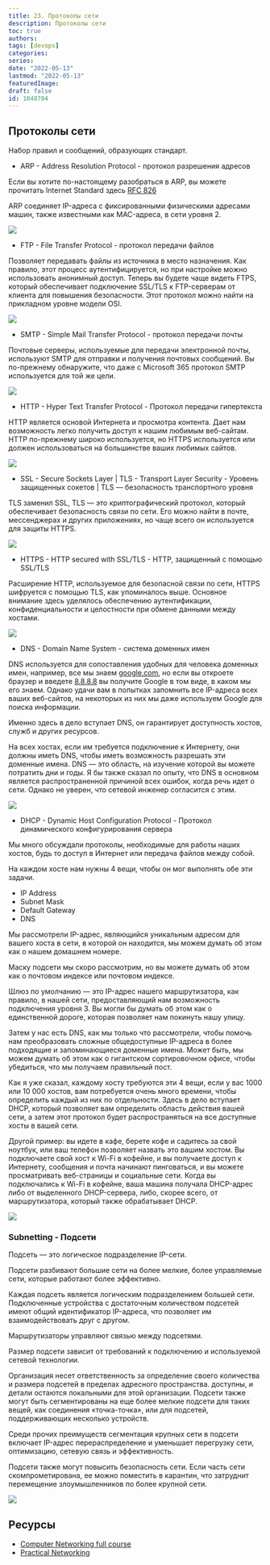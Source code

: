 ```yaml
---
title: 23. Протоколы сети
description: Протоколы сети
toc: true
authors:
tags: [devops]
categories:
series: 
date: "2022-05-13"
lastmod: "2022-05-13"
featuredImage:
draft: false
id: 1048704
---
```

## Протоколы сети
Набор правил и сообщений, образующих стандарт.

- ARP - Address Resolution Protocol - протокол разрешения адресов

Если вы хотите по-настоящему разобраться в ARP, вы можете прочитать Internet Standard здесь [RFC 826](https://datatracker.ietf.org/doc/html/rfc826)

ARP соединяет IP-адреса с фиксированными физическими адресами машин, также известными как MAC-адреса, в сети уровня 2.


![](../images/Day23_Networking1.png?v1)

- FTP - File Transfer Protocol - протокол передачи файлов

Позволяет передавать файлы из источника в место назначения. Как правило, этот процесс аутентифицируется, но при настройке можно использовать анонимный доступ. Теперь вы будете чаще видеть FTPS, который обеспечивает подключение SSL/TLS к FTP-серверам от клиента для повышения безопасности. Этот протокол можно найти на прикладном уровне модели OSI.

![](../images/Day23_Networking2.png?v1)

- SMTP - Simple Mail Transfer Protocol -  протокол передачи почты

Почтовые серверы, используемые для передачи электронной почты, используют SMTP для отправки и получения почтовых сообщений. Вы по-прежнему обнаружите, что даже с Microsoft 365 протокол SMTP используется для той же цели.

![](../images/Day23_Networking3.png?v1)

- HTTP - Hyper Text Transfer Protocol - Протокол передачи гипертекста

HTTP является основой Интернета и просмотра контента. Дает нам возможность легко получить доступ к нашим любимым веб-сайтам. HTTP по-прежнему широко используется, но HTTPS используется или должен использоваться на большинстве ваших любимых сайтов.

![](../images/Day23_Networking4.png?v1)

- SSL - Secure Sockets Layer | TLS - Transport Layer Security - Уровень защищенных сокетов | TLS — безопасность транспортного уровня

TLS заменил SSL, TLS — это криптографический протокол, который обеспечивает безопасность связи по сети. Его можно найти в почте, мессенджерах и других приложениях, но чаще всего он используется для защиты HTTPS.

![](../images/Day23_Networking5.png?v1)

- HTTPS - HTTP secured with SSL/TLS - HTTP, защищенный с помощью SSL/TLS

Расширение HTTP, используемое для безопасной связи по сети, HTTPS шифруется с помощью TLS, как упоминалось выше. Основное внимание здесь уделялось обеспечению аутентификации, конфиденциальности и целостности при обмене данными между хостами.

![](../images/Day23_Networking6.png?v1)

- DNS - Domain Name System - система доменных имен

DNS используется для сопоставления удобных для человека доменных имен, например, все мы знаем [google.com](https://google.com), но если вы откроете браузер и введете [8.8.8.8](https://8.8.8.8) вы получите Google в том виде, в каком мы его знаем. Однако удачи вам в попытках запомнить все IP-адреса всех ваших веб-сайтов, на некоторых из них мы даже используем Google для поиска информации.

Именно здесь в дело вступает DNS, он гарантирует доступность хостов, служб и других ресурсов.

На всех хостах, если им требуется подключение к Интернету, они должны иметь DNS, чтобы иметь возможность разрешать эти доменные имена. DNS — это область, на изучение которой вы можете потратить дни и годы. Я бы также сказал по опыту, что DNS в основном является распространенной причиной всех ошибок, когда речь идет о сети. Однако не уверен, что сетевой инженер согласится с этим.

![](../images/Day23_Networking7.png?v1)

- DHCP - Dynamic Host Configuration Protocol - Протокол динамического конфигурирования сервера

Мы много обсуждали протоколы, необходимые для работы наших хостов, будь то доступ в Интернет или передача файлов между собой.

На каждом хосте нам нужны 4 вещи, чтобы он мог выполнять обе эти задачи.

- IP Address 
- Subnet Mask 
- Default Gateway 
- DNS 

Мы рассмотрели IP-адрес, являющийся уникальным адресом для вашего хоста в сети, в которой он находится, мы можем думать об этом как о нашем домашнем номере.

Маску подсети мы скоро рассмотрим, но вы можете думать об этом как о почтовом индексе или почтовом индексе.

Шлюз по умолчанию — это IP-адрес нашего маршрутизатора, как правило, в нашей сети, предоставляющий нам возможность подключения уровня 3. Вы могли бы думать об этом как о единственной дороге, которая позволяет нам покинуть нашу улицу.

Затем у нас есть DNS, как мы только что рассмотрели, чтобы помочь нам преобразовать сложные общедоступные IP-адреса в более подходящие и запоминающиеся доменные имена. Может быть, мы можем думать об этом как о гигантском сортировочном офисе, чтобы убедиться, что мы получаем правильный пост.

Как я уже сказал, каждому хосту требуются эти 4 вещи, если у вас 1000 или 10 000 хостов, вам потребуется очень много времени, чтобы определить каждый из них по отдельности. Здесь в дело вступает DHCP, который позволяет вам определить область действия вашей сети, а затем этот протокол будет распространяться на все доступные хосты в вашей сети.

Другой пример: вы идете в кафе, берете кофе и садитесь за свой ноутбук, или ваш телефон позволяет назвать это вашим хостом. Вы подключаете свой хост к Wi-Fi в кофейне, и вы получаете доступ к Интернету, сообщения и почта начинают пинговаться, и вы можете просматривать веб-страницы и социальные сети. Когда вы подключались к Wi-Fi в кофейне, ваша машина получала DHCP-адрес либо от выделенного DHCP-сервера, либо, скорее всего, от маршрутизатора, который также обрабатывает DHCP.

![](../images/Day23_Networking8.png?v1)

### Subnetting - Подсети

Подсеть — это логическое подразделение IP-сети.

Подсети разбивают большие сети на более мелкие, более управляемые сети, которые работают более эффективно.

Каждая подсеть является логическим подразделением большей сети. Подключенные устройства с достаточным количеством подсетей имеют общий идентификатор IP-адреса, что позволяет им взаимодействовать друг с другом.

Маршрутизаторы управляют связью между подсетями.

Размер подсети зависит от требований к подключению и используемой сетевой технологии.

Организация несет ответственность за определение своего количества и размера подсетей в пределах адресного пространства.
доступны, и детали остаются локальными для этой организации. Подсети также могут быть сегментированы на еще более мелкие подсети для таких вещей, как соединения «точка-точка», или для подсетей, поддерживающих несколько устройств.

Среди прочих преимуществ сегментация крупных
сети в подсети включает IP-адрес
перераспределение и уменьшает перегрузку сети, оптимизацию, сетевую связь и эффективность.

Подсети также могут повысить безопасность сети.
Если часть сети скомпрометирована, ее можно поместить в карантин, что затруднит перемещение злоумышленников по более крупной сети.

![](../images/Day23_Networking9.png?v1)

## Ресурсы 

- [Computer Networking full course](https://www.youtube.com/watch?v=IPvYjXCsTg8)
- [Practical Networking](http://www.practicalnetworking.net/)

